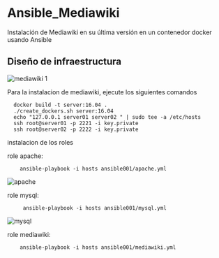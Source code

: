 # Ansible_Mediawiki
Instalación de Mediawiki en su última versión en un contenedor docker usando Ansible


## Diseño de infraestructura

![mediawiki 1](https://user-images.githubusercontent.com/21178320/31247930-baa90d2e-a9d7-11e7-83a1-b5bc1c2068b5.png)


Para la instalacion de mediawiki, ejecute los siguientes comandos
    
      docker build -t server:16.04 .
      ./create_dockers.sh server:16.04
      echo "127.0.0.1 server01 server02 " | sudo tee -a /etc/hosts
      ssh root@server01 -p 2221 -i key.private
      ssh root@server02 -p 2222 -i key.private

instalacion de los roles


   role apache:
    
        ansible-playbook -i hosts ansible001/apache.yml
        
        
 ![apache](https://user-images.githubusercontent.com/21178320/31434321-a426bd08-ae41-11e7-9689-c3df466c6c2f.png)
 
 
   role mysql:
    
         ansible-playbook -i hosts ansible001/mysql.yml
    
    
 ![mysql](https://user-images.githubusercontent.com/21178320/31434373-d219e118-ae41-11e7-8450-a4dd03a4d94e.png)
 
 
   role mediawiki:
   
        ansible-playbook -i hosts ansible001/mediawiki.yml
